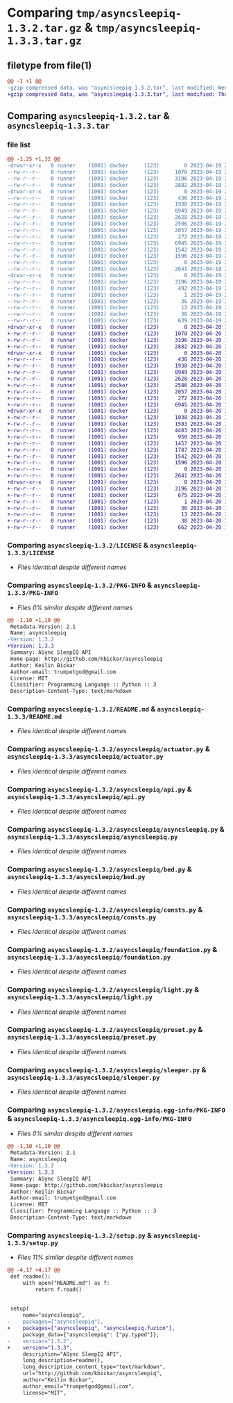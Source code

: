 # Comparing `tmp/asyncsleepiq-1.3.2.tar.gz` & `tmp/asyncsleepiq-1.3.3.tar.gz`

## filetype from file(1)

```diff
@@ -1 +1 @@
-gzip compressed data, was "asyncsleepiq-1.3.2.tar", last modified: Wed Apr 19 21:54:18 2023, max compression
+gzip compressed data, was "asyncsleepiq-1.3.3.tar", last modified: Thu Apr 20 18:36:15 2023, max compression
```

## Comparing `asyncsleepiq-1.3.2.tar` & `asyncsleepiq-1.3.3.tar`

### file list

```diff
@@ -1,25 +1,32 @@
-drwxr-xr-x   0 runner    (1001) docker     (123)        0 2023-04-19 21:54:18.834859 asyncsleepiq-1.3.2/
--rw-r--r--   0 runner    (1001) docker     (123)     1070 2023-04-19 21:54:01.000000 asyncsleepiq-1.3.2/LICENSE
--rw-r--r--   0 runner    (1001) docker     (123)     3196 2023-04-19 21:54:18.830859 asyncsleepiq-1.3.2/PKG-INFO
--rw-r--r--   0 runner    (1001) docker     (123)     2882 2023-04-19 21:54:01.000000 asyncsleepiq-1.3.2/README.md
-drwxr-xr-x   0 runner    (1001) docker     (123)        0 2023-04-19 21:54:18.830859 asyncsleepiq-1.3.2/asyncsleepiq/
--rw-r--r--   0 runner    (1001) docker     (123)      436 2023-04-19 21:54:10.000000 asyncsleepiq-1.3.2/asyncsleepiq/__init__.py
--rw-r--r--   0 runner    (1001) docker     (123)     1938 2023-04-19 21:54:01.000000 asyncsleepiq-1.3.2/asyncsleepiq/actuator.py
--rw-r--r--   0 runner    (1001) docker     (123)     8949 2023-04-19 21:54:01.000000 asyncsleepiq-1.3.2/asyncsleepiq/api.py
--rw-r--r--   0 runner    (1001) docker     (123)     2628 2023-04-19 21:54:01.000000 asyncsleepiq-1.3.2/asyncsleepiq/asyncsleepiq.py
--rw-r--r--   0 runner    (1001) docker     (123)     2586 2023-04-19 21:54:01.000000 asyncsleepiq-1.3.2/asyncsleepiq/bed.py
--rw-r--r--   0 runner    (1001) docker     (123)     2057 2023-04-19 21:54:01.000000 asyncsleepiq-1.3.2/asyncsleepiq/consts.py
--rw-r--r--   0 runner    (1001) docker     (123)      272 2023-04-19 21:54:01.000000 asyncsleepiq-1.3.2/asyncsleepiq/exceptions.py
--rw-r--r--   0 runner    (1001) docker     (123)     6945 2023-04-19 21:54:01.000000 asyncsleepiq-1.3.2/asyncsleepiq/foundation.py
--rw-r--r--   0 runner    (1001) docker     (123)     1542 2023-04-19 21:54:01.000000 asyncsleepiq-1.3.2/asyncsleepiq/light.py
--rw-r--r--   0 runner    (1001) docker     (123)     1596 2023-04-19 21:54:01.000000 asyncsleepiq-1.3.2/asyncsleepiq/preset.py
--rw-r--r--   0 runner    (1001) docker     (123)        0 2023-04-19 21:54:01.000000 asyncsleepiq-1.3.2/asyncsleepiq/py.typed
--rw-r--r--   0 runner    (1001) docker     (123)     2641 2023-04-19 21:54:01.000000 asyncsleepiq-1.3.2/asyncsleepiq/sleeper.py
-drwxr-xr-x   0 runner    (1001) docker     (123)        0 2023-04-19 21:54:18.830859 asyncsleepiq-1.3.2/asyncsleepiq.egg-info/
--rw-r--r--   0 runner    (1001) docker     (123)     3196 2023-04-19 21:54:18.000000 asyncsleepiq-1.3.2/asyncsleepiq.egg-info/PKG-INFO
--rw-r--r--   0 runner    (1001) docker     (123)      492 2023-04-19 21:54:18.000000 asyncsleepiq-1.3.2/asyncsleepiq.egg-info/SOURCES.txt
--rw-r--r--   0 runner    (1001) docker     (123)        1 2023-04-19 21:54:18.000000 asyncsleepiq-1.3.2/asyncsleepiq.egg-info/dependency_links.txt
--rw-r--r--   0 runner    (1001) docker     (123)       36 2023-04-19 21:54:18.000000 asyncsleepiq-1.3.2/asyncsleepiq.egg-info/requires.txt
--rw-r--r--   0 runner    (1001) docker     (123)       13 2023-04-19 21:54:18.000000 asyncsleepiq-1.3.2/asyncsleepiq.egg-info/top_level.txt
--rw-r--r--   0 runner    (1001) docker     (123)       38 2023-04-19 21:54:18.834859 asyncsleepiq-1.3.2/setup.cfg
--rw-r--r--   0 runner    (1001) docker     (123)      639 2023-04-19 21:54:10.000000 asyncsleepiq-1.3.2/setup.py
+drwxr-xr-x   0 runner    (1001) docker     (123)        0 2023-04-20 18:36:15.463537 asyncsleepiq-1.3.3/
+-rw-r--r--   0 runner    (1001) docker     (123)     1070 2023-04-20 18:35:59.000000 asyncsleepiq-1.3.3/LICENSE
+-rw-r--r--   0 runner    (1001) docker     (123)     3196 2023-04-20 18:36:15.463537 asyncsleepiq-1.3.3/PKG-INFO
+-rw-r--r--   0 runner    (1001) docker     (123)     2882 2023-04-20 18:35:59.000000 asyncsleepiq-1.3.3/README.md
+drwxr-xr-x   0 runner    (1001) docker     (123)        0 2023-04-20 18:36:15.463537 asyncsleepiq-1.3.3/asyncsleepiq/
+-rw-r--r--   0 runner    (1001) docker     (123)      436 2023-04-20 18:36:08.000000 asyncsleepiq-1.3.3/asyncsleepiq/__init__.py
+-rw-r--r--   0 runner    (1001) docker     (123)     1938 2023-04-20 18:35:59.000000 asyncsleepiq-1.3.3/asyncsleepiq/actuator.py
+-rw-r--r--   0 runner    (1001) docker     (123)     8949 2023-04-20 18:35:59.000000 asyncsleepiq-1.3.3/asyncsleepiq/api.py
+-rw-r--r--   0 runner    (1001) docker     (123)     2628 2023-04-20 18:35:59.000000 asyncsleepiq-1.3.3/asyncsleepiq/asyncsleepiq.py
+-rw-r--r--   0 runner    (1001) docker     (123)     2586 2023-04-20 18:35:59.000000 asyncsleepiq-1.3.3/asyncsleepiq/bed.py
+-rw-r--r--   0 runner    (1001) docker     (123)     2057 2023-04-20 18:35:59.000000 asyncsleepiq-1.3.3/asyncsleepiq/consts.py
+-rw-r--r--   0 runner    (1001) docker     (123)      272 2023-04-20 18:35:59.000000 asyncsleepiq-1.3.3/asyncsleepiq/exceptions.py
+-rw-r--r--   0 runner    (1001) docker     (123)     6945 2023-04-20 18:35:59.000000 asyncsleepiq-1.3.3/asyncsleepiq/foundation.py
+drwxr-xr-x   0 runner    (1001) docker     (123)        0 2023-04-20 18:36:15.463537 asyncsleepiq-1.3.3/asyncsleepiq/fuzion/
+-rw-r--r--   0 runner    (1001) docker     (123)     1038 2023-04-20 18:35:59.000000 asyncsleepiq-1.3.3/asyncsleepiq/fuzion/actuator.py
+-rw-r--r--   0 runner    (1001) docker     (123)     1583 2023-04-20 18:35:59.000000 asyncsleepiq-1.3.3/asyncsleepiq/fuzion/bed.py
+-rw-r--r--   0 runner    (1001) docker     (123)     4483 2023-04-20 18:35:59.000000 asyncsleepiq-1.3.3/asyncsleepiq/fuzion/foundation.py
+-rw-r--r--   0 runner    (1001) docker     (123)      950 2023-04-20 18:35:59.000000 asyncsleepiq-1.3.3/asyncsleepiq/fuzion/light.py
+-rw-r--r--   0 runner    (1001) docker     (123)     1457 2023-04-20 18:35:59.000000 asyncsleepiq-1.3.3/asyncsleepiq/fuzion/preset.py
+-rw-r--r--   0 runner    (1001) docker     (123)     1787 2023-04-20 18:35:59.000000 asyncsleepiq-1.3.3/asyncsleepiq/fuzion/sleeper.py
+-rw-r--r--   0 runner    (1001) docker     (123)     1542 2023-04-20 18:35:59.000000 asyncsleepiq-1.3.3/asyncsleepiq/light.py
+-rw-r--r--   0 runner    (1001) docker     (123)     1596 2023-04-20 18:35:59.000000 asyncsleepiq-1.3.3/asyncsleepiq/preset.py
+-rw-r--r--   0 runner    (1001) docker     (123)        0 2023-04-20 18:35:59.000000 asyncsleepiq-1.3.3/asyncsleepiq/py.typed
+-rw-r--r--   0 runner    (1001) docker     (123)     2641 2023-04-20 18:35:59.000000 asyncsleepiq-1.3.3/asyncsleepiq/sleeper.py
+drwxr-xr-x   0 runner    (1001) docker     (123)        0 2023-04-20 18:36:15.463537 asyncsleepiq-1.3.3/asyncsleepiq.egg-info/
+-rw-r--r--   0 runner    (1001) docker     (123)     3196 2023-04-20 18:36:15.000000 asyncsleepiq-1.3.3/asyncsleepiq.egg-info/PKG-INFO
+-rw-r--r--   0 runner    (1001) docker     (123)      675 2023-04-20 18:36:15.000000 asyncsleepiq-1.3.3/asyncsleepiq.egg-info/SOURCES.txt
+-rw-r--r--   0 runner    (1001) docker     (123)        1 2023-04-20 18:36:15.000000 asyncsleepiq-1.3.3/asyncsleepiq.egg-info/dependency_links.txt
+-rw-r--r--   0 runner    (1001) docker     (123)       36 2023-04-20 18:36:15.000000 asyncsleepiq-1.3.3/asyncsleepiq.egg-info/requires.txt
+-rw-r--r--   0 runner    (1001) docker     (123)       13 2023-04-20 18:36:15.000000 asyncsleepiq-1.3.3/asyncsleepiq.egg-info/top_level.txt
+-rw-r--r--   0 runner    (1001) docker     (123)       38 2023-04-20 18:36:15.463537 asyncsleepiq-1.3.3/setup.cfg
+-rw-r--r--   0 runner    (1001) docker     (123)      662 2023-04-20 18:36:08.000000 asyncsleepiq-1.3.3/setup.py
```

### Comparing `asyncsleepiq-1.3.2/LICENSE` & `asyncsleepiq-1.3.3/LICENSE`

 * *Files identical despite different names*

### Comparing `asyncsleepiq-1.3.2/PKG-INFO` & `asyncsleepiq-1.3.3/PKG-INFO`

 * *Files 0% similar despite different names*

```diff
@@ -1,10 +1,10 @@
 Metadata-Version: 2.1
 Name: asyncsleepiq
-Version: 1.3.2
+Version: 1.3.3
 Summary: ASync SleepIQ API
 Home-page: http://github.com/kbickar/asyncsleepiq
 Author: Keilin Bickar
 Author-email: trumpetgod@gmail.com
 License: MIT
 Classifier: Programming Language :: Python :: 3
 Description-Content-Type: text/markdown
```

### Comparing `asyncsleepiq-1.3.2/README.md` & `asyncsleepiq-1.3.3/README.md`

 * *Files identical despite different names*

### Comparing `asyncsleepiq-1.3.2/asyncsleepiq/actuator.py` & `asyncsleepiq-1.3.3/asyncsleepiq/actuator.py`

 * *Files identical despite different names*

### Comparing `asyncsleepiq-1.3.2/asyncsleepiq/api.py` & `asyncsleepiq-1.3.3/asyncsleepiq/api.py`

 * *Files identical despite different names*

### Comparing `asyncsleepiq-1.3.2/asyncsleepiq/asyncsleepiq.py` & `asyncsleepiq-1.3.3/asyncsleepiq/asyncsleepiq.py`

 * *Files identical despite different names*

### Comparing `asyncsleepiq-1.3.2/asyncsleepiq/bed.py` & `asyncsleepiq-1.3.3/asyncsleepiq/bed.py`

 * *Files identical despite different names*

### Comparing `asyncsleepiq-1.3.2/asyncsleepiq/consts.py` & `asyncsleepiq-1.3.3/asyncsleepiq/consts.py`

 * *Files identical despite different names*

### Comparing `asyncsleepiq-1.3.2/asyncsleepiq/foundation.py` & `asyncsleepiq-1.3.3/asyncsleepiq/foundation.py`

 * *Files identical despite different names*

### Comparing `asyncsleepiq-1.3.2/asyncsleepiq/light.py` & `asyncsleepiq-1.3.3/asyncsleepiq/light.py`

 * *Files identical despite different names*

### Comparing `asyncsleepiq-1.3.2/asyncsleepiq/preset.py` & `asyncsleepiq-1.3.3/asyncsleepiq/preset.py`

 * *Files identical despite different names*

### Comparing `asyncsleepiq-1.3.2/asyncsleepiq/sleeper.py` & `asyncsleepiq-1.3.3/asyncsleepiq/sleeper.py`

 * *Files identical despite different names*

### Comparing `asyncsleepiq-1.3.2/asyncsleepiq.egg-info/PKG-INFO` & `asyncsleepiq-1.3.3/asyncsleepiq.egg-info/PKG-INFO`

 * *Files 0% similar despite different names*

```diff
@@ -1,10 +1,10 @@
 Metadata-Version: 2.1
 Name: asyncsleepiq
-Version: 1.3.2
+Version: 1.3.3
 Summary: ASync SleepIQ API
 Home-page: http://github.com/kbickar/asyncsleepiq
 Author: Keilin Bickar
 Author-email: trumpetgod@gmail.com
 License: MIT
 Classifier: Programming Language :: Python :: 3
 Description-Content-Type: text/markdown
```

### Comparing `asyncsleepiq-1.3.2/setup.py` & `asyncsleepiq-1.3.3/setup.py`

 * *Files 11% similar despite different names*

```diff
@@ -4,17 +4,17 @@
 def readme():
     with open("README.md") as f:
         return f.read()
 
 
 setup(
     name="asyncsleepiq",
-    packages=["asyncsleepiq"],
+    packages=["asyncsleepiq", "asyncsleepiq.fuzion"],
     package_data={"asyncsleepiq": ["py.typed"]},
-    version="1.3.2",
+    version="1.3.3",
     description="ASync SleepIQ API",
     long_description=readme(),
     long_description_content_type="text/markdown",
     url="http://github.com/kbickar/asyncsleepiq",
     author="Keilin Bickar",
     author_email="trumpetgod@gmail.com",
     license="MIT",
```

